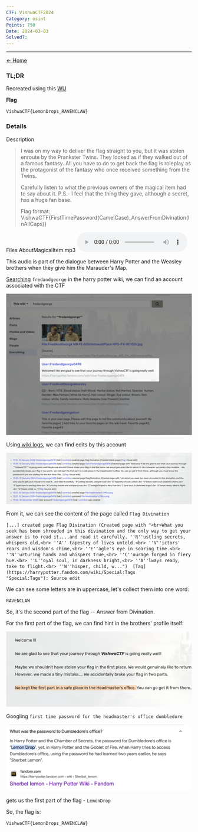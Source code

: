 ```yaml
---
CTF: VishwaCTF2024
Category: osint
Points: 750
Date: 2024-03-03
Solved?:
---
```

----
[<- Home](../../)
### TL;DR

Recreated using this [WU](https://github.com/CyberCell-Viit/VishwaCTF-24-Writeups/blob/main/VishwaCTF'24/Open%20Source%20Intelligence%20(OSINT)/Prankster%20Twins.pdf)

**Flag**

```
VishwaCTF{LemonDrops_RAVENCLAW}
```

### Details

Description

> I was on my way to deliver the flag straight to you, but it was stolen enroute by the Prankster Twins. They looked as if they walked out of a famous fantasy. All you have to do to get back the flag is roleplay as the protagonist of the fantasy who once received something from the Twins.
> 
> Carefully listen to what the previous owners of the magical item had to say about it. P.S.- I feel that the thing they gave, although a secret, has a huge fan base. 
> 
> Flag format:
> VishwaCTF{FirstTimePassword(CamelCase)\_AnswerFromDivination(InAllCaps)}
> 

Files
AboutMagicalItem.mp3
![](source/AboutMagicalItem.mp3)

This audio is part of the dialogue between Harry Potter and the Weasley brothers when they give him the Marauder's Map.

[Searching](https://harrypotter.fandom.com/wiki/Special:Search?scope=internal&query=fredandgeorge&ns%5B0%5D=0&ns%5B1%5D=1&ns%5B2%5D=2&ns%5B3%5D=3&ns%5B4%5D=4&ns%5B5%5D=5&ns%5B6%5D=6&ns%5B7%5D=7&ns%5B8%5D=8&ns%5B9%5D=9&ns%5B10%5D=10&ns%5B11%5D=11&ns%5B12%5D=12&ns%5B13%5D=13&ns%5B14%5D=14&ns%5B15%5D=15&ns%5B16%5D=110&ns%5B17%5D=111&ns%5B18%5D=112&ns%5B19%5D=113&ns%5B20%5D=420&ns%5B21%5D=421&ns%5B22%5D=500&ns%5B23%5D=501&ns%5B24%5D=502&ns%5B25%5D=503&ns%5B26%5D=828&ns%5B27%5D=829&ns%5B28%5D=1200&ns%5B29%5D=1201&ns%5B30%5D=1202&ns%5B31%5D=2000&ns%5B32%5D=2001&ns%5B33%5D=2002&ns%5B34%5D=2900&ns%5B35%5D=2901) `fredandgeorge` in the harry potter wiki, we can find an account associated with the CTF

![](assets/search.png)

Using[ wiki logs](https://harrypotter.fandom.com/wiki/Special:Log/Fredandgeorge0478), we can find edits by this account

![](assets/logs.png)

From it, we can see the content of the page called `Flag Divination`

```
[...] created page Flag Divination (Created page with "<br>What you seek has been shrouded in this divination and the only way to get your answer is to read it....and read it carefully. ''R''ustling secrets, whispers old,<br> ''A'' tapestry of lives untold.<br> ''V''ictors' roars and wisdom's chime,<br> ''E''agle's eye in soaring time.<br> ''N''urturing hands and whispers true,<br> ''C''ourage forged in fiery hue.<br> ''L''oyal soul, in darkness bright,<br> ''A''lways ready, take to flight.<br> ''W''hisper, child, w...")  [Tag](https://harrypotter.fandom.com/wiki/Special:Tags "Special:Tags"): Source edit
```

We can see some letters are in uppercase, let's collect them into one word:

```
RAVENCLAW
```

So, it's the second part of the flag -- Answer from Divination. 

For the first part of the flag, we can find hint in the brothers' profile itself:

![](assets/profile.png)

Googling `first time password for the headmaster's office dumbledore`

![](assets/google.png)

gets us the first part of the flag - `LemonDrop` 

So, the flag is:

```
VishwaCTF{LemonDrops_RAVENCLAW}
```
